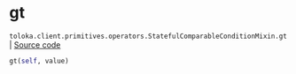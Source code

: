 # gt
`toloka.client.primitives.operators.StatefulComparableConditionMixin.gt` | [Source code](https://github.com/Toloka/toloka-kit/blob/v1.2.3/src/client/primitives/operators.py#L191)

```python
gt(self, value)
```

